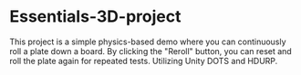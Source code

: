 # Essentials-3D-project

This project is a simple physics-based demo where you can continuously roll a plate down a board. By clicking the "Reroll" button, you can reset and roll the plate again for repeated tests. Utilizing Unity DOTS and HDURP.
